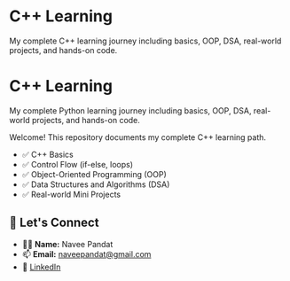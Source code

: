 # C++ Learning
My complete C++ learning journey including basics, OOP, DSA, real-world projects, and hands-on code.

# C++ Learning
My complete Python learning journey including basics, OOP, DSA, real-world projects, and hands-on code.

Welcome! This repository documents my complete C++ learning path.
- ✅ C++ Basics
- ✅ Control Flow (if-else, loops)
- ✅ Object-Oriented Programming (OOP)
- ✅ Data Structures and Algorithms (DSA)
- ✅ Real-world Mini Projects

## 🔗 Let's Connect
- 🧑‍💻 **Name:** Navee Pandat  
- 📫 **Email:** naveepandat@gmail.com  
- 🔗 [LinkedIn](https://www.linkedin.com/in/navee931)  
